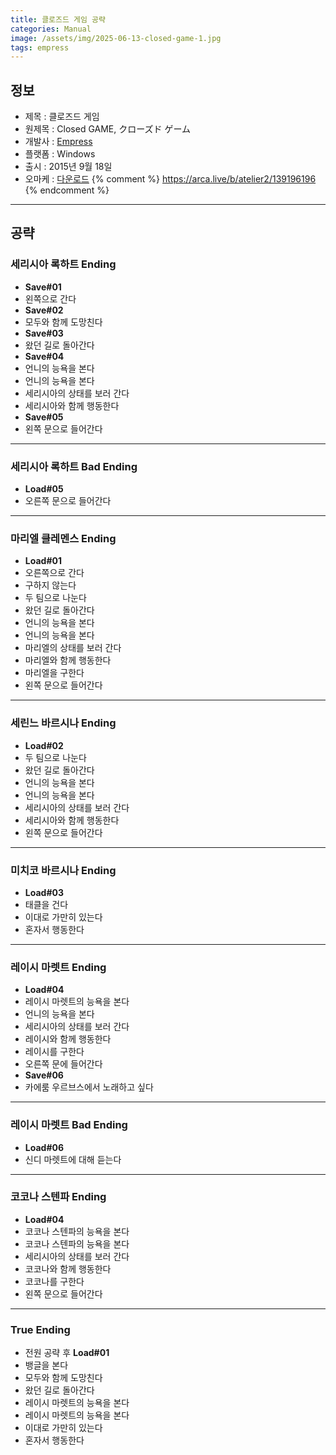 ```yaml
---
title: 클로즈드 게임 공략
categories: Manual
image: /assets/img/2025-06-13-closed-game-1.jpg
tags: empress
---
```


## 정보

* 제목 : 클로즈드 게임 
* 원제목 : Closed GAME, クローズド ゲーム
* 개발사 : [Empress](/tags/empress)
* 플랫폼 : Windows
* 출시 : 2015년 9월 18일
* 오마케 : [다운로드](/assets/omake/closed-game.zip)
{% comment %}
https://arca.live/b/atelier2/139196196
{% endcomment %}

---

## 공략

### 세리시아 록하트 Ending

* **Save#01**
* 왼쪽으로 간다
* **Save#02**
* 모두와 함께 도망친다
* **Save#03**
* 왔던 길로 돌아간다
* **Save#04**
* 언니의 능욕을 본다
* 언니의 능욕을 본다
* 세리시아의 상태를 보러 간다
* 세리시아와 함께 행동한다
* **Save#05**
* 왼쪽 문으로 들어간다

---

### 세리시아 록하트 Bad Ending

* **Load#05**
* 오른쪽 문으로 들어간다

---

### 마리엘 클레멘스 Ending

* **Load#01**
* 오른쪽으로 간다
* 구하지 않는다
* 두 팀으로 나눈다
* 왔던 길로 돌아간다
* 언니의 능욕을 본다
* 언니의 능욕을 본다
* 마리엘의 상태를 보러 간다
* 마리엘와 함께 행동한다
* 마리엘을 구한다
* 왼쪽 문으로 들어간다

---

### 세린느 바르시나 Ending

* **Load#02**
* 두 팀으로 나눈다
* 왔던 길로 돌아간다
* 언니의 능욕을 본다
* 언니의 능욕을 본다
* 세리시아의 상태를 보러 간다
* 세리시아와 함께 행동한다
* 왼쪽 문으로 들어간다

---

### 미치코 바르시나 Ending

* **Load#03**
* 태클을 건다
* 이대로 가만히 있는다
* 혼자서 행동한다

---

### 레이시 마렛트 Ending

* **Load#04**
* 레이시 마렛트의 능욕을 본다
* 언니의 능욕을 본다
* 세리시아의 상태를 보러 간다
* 레이시와 함께 행동한다
* 레이시를 구한다
* 오른쪽 문에 들어간다
* **Save#06**
* 카에룸 우르브스에서 노래하고 싶다

---

### 레이시 마렛트 Bad Ending

* **Load#06**
* 신디 마렛트에 대해 듣는다

---

### 코코나 스텐파 Ending
 
* **Load#04**
* 코코나 스텐파의 능욕을 본다
* 코코나 스텐파의 능욕을 본다
* 세리시아의 상태를 보러 간다
* 코코나와 함께 행동한다
* 코코나를 구한다
* 왼쪽 문으로 들어간다

---

### True Ending

* 전원 공략 후 **Load#01**
* 뱅글을 본다
* 모두와 함께 도망친다
* 왔던 길로 돌아간다
* 레이시 마렛트의 능욕을 본다
* 레이시 마렛트의 능욕을 본다
* 이대로 가만히 있는다
* 혼자서 행동한다
